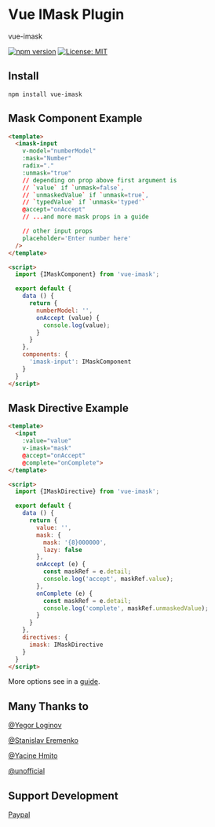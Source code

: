 # Vue IMask Plugin
vue-imask

[![npm version](https://badge.fury.io/js/vue-imask.svg)](https://badge.fury.io/js/vue-imask)
[![License: MIT](https://img.shields.io/badge/License-MIT-yellow.svg)](https://opensource.org/licenses/MIT)

## Install
`npm install vue-imask`

## Mask Component Example
```html
<template>
  <imask-input
    v-model="numberModel"
    :mask="Number"
    radix="."
    :unmask="true"
    // depending on prop above first argument is
    // `value` if `unmask=false`,
    // `unmaskedValue` if `unmask=true`,
    // `typedValue` if `unmask='typed'`
    @accept="onAccept"
    // ...and more mask props in a guide

    // other input props
    placeholder='Enter number here'
  />
</template>

<script>
  import {IMaskComponent} from 'vue-imask';

  export default {
    data () {
      return {
        numberModel: '',
        onAccept (value) {
          console.log(value);
        }
      }
    },
    components: {
      'imask-input': IMaskComponent
    }
  }
</script>
```

## Mask Directive Example
```html
<template>
  <input
    :value="value"
    v-imask="mask"
    @accept="onAccept"
    @complete="onComplete">
</template>

<script>
  import {IMaskDirective} from 'vue-imask';

  export default {
    data () {
      return {
        value: '',
        mask: {
          mask: '{8}000000',
          lazy: false
        },
        onAccept (e) {
          const maskRef = e.detail;
          console.log('accept', maskRef.value);
        },
        onComplete (e) {
          const maskRef = e.detail;
          console.log('complete', maskRef.unmaskedValue);
        }
      }
    },
    directives: {
      imask: IMaskDirective
    }
  }
</script>
```
More options see in a [guide](https://unmanner.github.io/imaskjs/guide.html).

## Many Thanks to
[@Yegor Loginov](https://github.com/naprimer)

[@Stanislav Eremenko](https://github.com/c01nd01r)

[@Yacine Hmito](https://github.com/yacinehmito)

[@unofficial](https://github.com/cangku)

## Support Development
[Paypal](https://www.paypal.me/alexeykryazhev/3)

